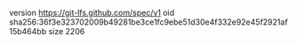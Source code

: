 version https://git-lfs.github.com/spec/v1
oid sha256:36f3e323702009b49281be3ce1fc9ebe51d30e4f332e92e45f2921af15b464bb
size 2206
